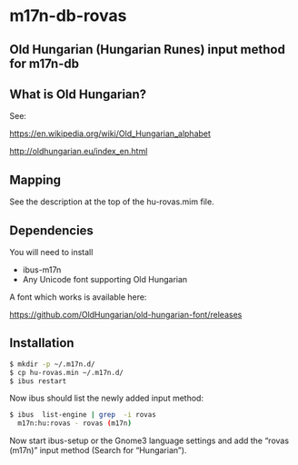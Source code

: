 # m17n-db-rovas

## Old Hungarian (Hungarian Runes) input method for m17n-db

## What is Old Hungarian?

See:

https://en.wikipedia.org/wiki/Old_Hungarian_alphabet

http://oldhungarian.eu/index_en.html

## Mapping

See the description at the top of the hu-rovas.mim file.

## Dependencies

You will need to install

* ibus-m17n
* Any Unicode font supporting Old Hungarian

A font which works is available here:

https://github.com/OldHungarian/old-hungarian-font/releases

## Installation

``` bash
$ mkdir -p ~/.m17n.d/
$ cp hu-rovas.min ~/.m17n.d/
$ ibus restart
```

Now ibus should list the newly added input method:

``` bash
$ ibus  list-engine | grep  -i rovas
  m17n:hu:rovas - rovas (m17n)
```

Now start ibus-setup or the Gnome3 language settings and add
the “rovas (m17n)” input method (Search for “Hungarian”).

